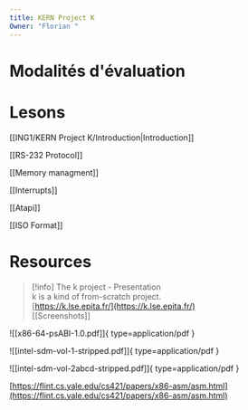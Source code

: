 ```yaml
---
title: KERN Project K
Owner: "Florian "
---
```

# **Modalités d'évaluation**
  
# Lesons
[[ING1/KERN Project K/Introduction|Introduction]]

[[RS-232 Protocol]]

[[Memory managment]]

[[Interrupts]]

[[Atapi]]

[[ISO Format]]

# Resources

> [!info] The k project - Presentation  
> k is a kind of from-scratch project.  
> [https://k.lse.epita.fr/](https://k.lse.epita.fr/)  
[[Screenshots]]

![[x86-64-psABI-1.0.pdf]]{ type=application/pdf }

![[intel-sdm-vol-1-stripped.pdf]]{ type=application/pdf }

![[intel-sdm-vol-2abcd-stripped.pdf]]{ type=application/pdf }

[https://flint.cs.yale.edu/cs421/papers/x86-asm/asm.html](https://flint.cs.yale.edu/cs421/papers/x86-asm/asm.html)